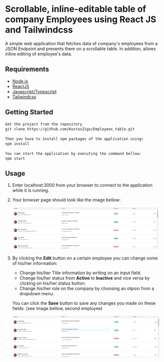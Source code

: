 # Scrollable, inline-editable table of company Employees using React JS and Tailwindcss

A simple web application that fetches data of company's employees from a JSON Endpoint and presents them on a scrollable table. In addition, allows inline editing of employee's data.   

## Requirements
+ [Node.js](https://nodejs.org/)
+ [ReactJS](https://reactjs.org/)
+ [Javascript/Typescript](https://www.javascript.com)
+ [Tailwindcss](https://tailwindcss.com/)

##  Getting Started

	Get the project from the repository
	git clone https://github.com/KostasZigo/Employees_table.git
    
    Then you have to install npm packages of the application using:
    npm install
    
    You can start the application by executing the command bellow:
    npm start
   
## Usage

 1. Enter localhost:3000 from your browser to connect to the application while it is running.
 2. Your browser page should look like the image bellow: 

	![plot](./public/table_image.PNG)
 3. By clicking the **Edit** button on a certain employee you can change some of his/her information:
 	+ Change his/her Title information by writing on an input field.
 	+ Change his/her status from **Active** to **Inactive** and vice versa by clicking on his/her status button.
 	+ Change his/her role on the company by choosing an otpion from a dropdown menu.
 	
    You can click the **Save** button to save any changes you made on these fields. (see image bellow, second employee)
    
	![plot](./public/edit_table_image.PNG)

